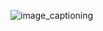 ![image_captioning](https://github.com/xHexlabx/SuperAI_SS4_Recap/assets/118115127/98c3c41d-d74c-4c50-8e8b-a844699e6d06)

